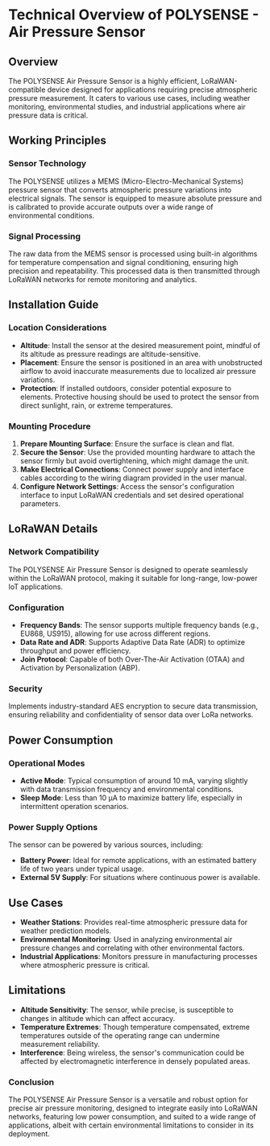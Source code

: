 # Technical Overview of POLYSENSE - Air Pressure Sensor

## Overview
The POLYSENSE Air Pressure Sensor is a highly efficient, LoRaWAN-compatible device designed for applications requiring precise atmospheric pressure measurement. It caters to various use cases, including weather monitoring, environmental studies, and industrial applications where air pressure data is critical.

## Working Principles

### Sensor Technology
The POLYSENSE utilizes a MEMS (Micro-Electro-Mechanical Systems) pressure sensor that converts atmospheric pressure variations into electrical signals. The sensor is equipped to measure absolute pressure and is calibrated to provide accurate outputs over a wide range of environmental conditions.

### Signal Processing
The raw data from the MEMS sensor is processed using built-in algorithms for temperature compensation and signal conditioning, ensuring high precision and repeatability. This processed data is then transmitted through LoRaWAN networks for remote monitoring and analytics.

## Installation Guide

### Location Considerations
- **Altitude**: Install the sensor at the desired measurement point, mindful of its altitude as pressure readings are altitude-sensitive.
- **Placement**: Ensure the sensor is positioned in an area with unobstructed airflow to avoid inaccurate measurements due to localized air pressure variations.
- **Protection**: If installed outdoors, consider potential exposure to elements. Protective housing should be used to protect the sensor from direct sunlight, rain, or extreme temperatures.

### Mounting Procedure
1. **Prepare Mounting Surface**: Ensure the surface is clean and flat.
2. **Secure the Sensor**: Use the provided mounting hardware to attach the sensor firmly but avoid overtightening, which might damage the unit.
3. **Make Electrical Connections**: Connect power supply and interface cables according to the wiring diagram provided in the user manual.
4. **Configure Network Settings**: Access the sensor's configuration interface to input LoRaWAN credentials and set desired operational parameters.

## LoRaWAN Details

### Network Compatibility
The POLYSENSE Air Pressure Sensor is designed to operate seamlessly within the LoRaWAN protocol, making it suitable for long-range, low-power IoT applications.

### Configuration
- **Frequency Bands**: The sensor supports multiple frequency bands (e.g., EU868, US915), allowing for use across different regions.
- **Data Rate and ADR**: Supports Adaptive Data Rate (ADR) to optimize throughput and power efficiency.
- **Join Protocol**: Capable of both Over-The-Air Activation (OTAA) and Activation by Personalization (ABP).

### Security
Implements industry-standard AES encryption to secure data transmission, ensuring reliability and confidentiality of sensor data over LoRa networks.

## Power Consumption

### Operational Modes
- **Active Mode**: Typical consumption of around 10 mA, varying slightly with data transmission frequency and environmental conditions.
- **Sleep Mode**: Less than 10 µA to maximize battery life, especially in intermittent operation scenarios.

### Power Supply Options
The sensor can be powered by various sources, including:
- **Battery Power**: Ideal for remote applications, with an estimated battery life of two years under typical usage.
- **External 5V Supply**: For situations where continuous power is available.

## Use Cases

- **Weather Stations**: Provides real-time atmospheric pressure data for weather prediction models.
- **Environmental Monitoring**: Used in analyzing environmental air pressure changes and correlating with other environmental factors.
- **Industrial Applications**: Monitors pressure in manufacturing processes where atmospheric pressure is critical.

## Limitations

- **Altitude Sensitivity**: The sensor, while precise, is susceptible to changes in altitude which can affect accuracy.
- **Temperature Extremes**: Though temperature compensated, extreme temperatures outside of the operating range can undermine measurement reliability.
- **Interference**: Being wireless, the sensor's communication could be affected by electromagnetic interference in densely populated areas.

### Conclusion
The POLYSENSE Air Pressure Sensor is a versatile and robust option for precise air pressure monitoring, designed to integrate easily into LoRaWAN networks, featuring low power consumption, and suited to a wide range of applications, albeit with certain environmental limitations to consider in its deployment.